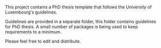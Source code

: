 This project contains a PhD thesis template that follows the University of Luxembourg's guidelines.

Guidelines are provided in a separate folder, this folder contains guidelines for PhD thesis.
A small number of packages is being used to keep requirements to a minimum.

Please feel free to edit and distribute.